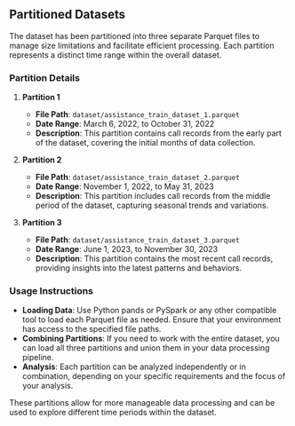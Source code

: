 ## Partitioned Datasets

The dataset has been partitioned into three separate Parquet files to manage size limitations and facilitate efficient processing. Each partition represents a distinct time range within the overall dataset.

### Partition Details

1. **Partition 1**
   - **File Path**: `dataset/assistance_train_dataset_1.parquet`
   - **Date Range**: March 6, 2022, to October 31, 2022
   - **Description**: This partition contains call records from the early part of the dataset, covering the initial months of data collection.

2. **Partition 2**
   - **File Path**: `dataset/assistance_train_dataset_2.parquet`
   - **Date Range**: November 1, 2022, to May 31, 2023
   - **Description**: This partition includes call records from the middle period of the dataset, capturing seasonal trends and variations.

3. **Partition 3**
   - **File Path**: `dataset/assistance_train_dataset_3.parquet`
   - **Date Range**: June 1, 2023, to November 30, 2023
   - **Description**: This partition contains the most recent call records, providing insights into the latest patterns and behaviors.

### Usage Instructions

- **Loading Data**: Use Python pands or PySpark or any other compatible tool to load each Parquet file as needed. Ensure that your environment has access to the specified file paths.
- **Combining Partitions**: If you need to work with the entire dataset, you can load all three partitions and union them in your data processing pipeline.
- **Analysis**: Each partition can be analyzed independently or in combination, depending on your specific requirements and the focus of your analysis.

These partitions allow for more manageable data processing and can be used to explore different time periods within the dataset.
